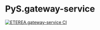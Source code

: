 # PyS.gateway-service

[![ETEREA.gateway-service CI](https://github.com/PyS-services/PyS.gateway-service/actions/workflows/maven.yml/badge.svg?branch=main)](https://github.com/PyS-services/PyS.gateway-service/actions/workflows/maven.yml)
